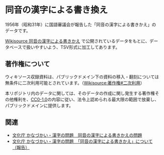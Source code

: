 # 同音の漢字による書き換え

1956年（昭和31年）に国語審議会が報告した「同音の漢字による書きかえ」のデータです。

[Wikisource 同音の漢字による書きかえ](https://ja.wikisource.org/wiki/%E5%90%8C%E9%9F%B3%E3%81%AE%E6%BC%A2%E5%AD%97%E3%81%AB%E3%82%88%E3%82%8B%E6%9B%B8%E3%81%8D%E3%81%8B%E3%81%88) で公開されているデータをもとに、データベースで扱いやすいよう、TSV形式に加工してあります。

## 著作権について

ウィキソース収録資料は、パブリックドメイン下の資料の移入・翻刻については無条件に二次利用可能とされています。（[Wikisource:著作権#二次利用](https://ja.wikisource.org/wiki/Wikisource:%E8%91%97%E4%BD%9C%E6%A8%A9#%E4%BA%8C%E6%AC%A1%E5%88%A9%E7%94%A8)）

本リポジトリ内のデータに関しては、そのデータの作成に関し発生する著作権その他権利を、[CC0-1.0](http://creativecommons.org/publicdomain/zero/1.0/)の内容に従い、法令上認められる最大限の範囲で放棄し、パブリックドメインに提供します。

## 関連

- [文化庁 かなづかい・漢字の問題　同音の漢字による書きかえの問題](https://www.bunka.go.jp/kokugo_nihongo/sisaku/joho/joho/kakuki/03/bukai03/02.html)
- [文化庁 かなづかい・漢字の問題　「同音の漢字による書きかえ」について（報告）](https://www.bunka.go.jp/kokugo_nihongo/sisaku/joho/joho/kakuki/03/bukai03/03.html)
